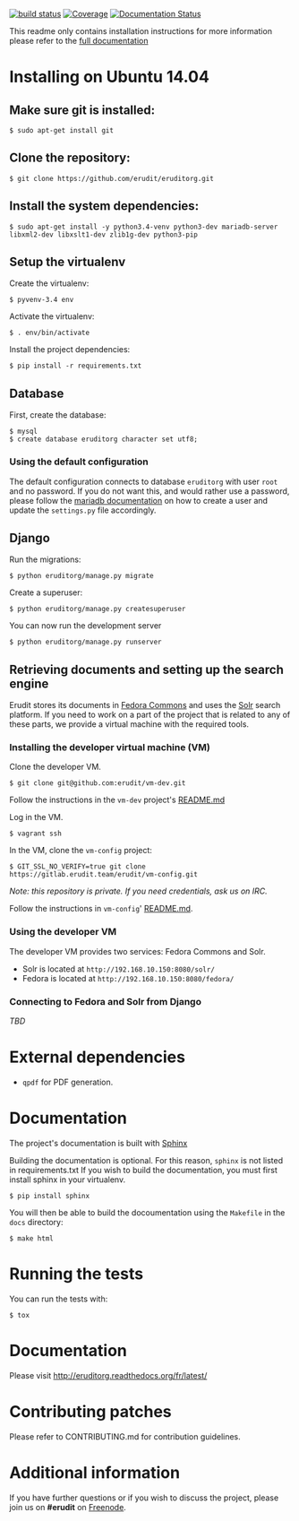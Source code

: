 [![build status](https://gitlab.erudit.org/erudit/portail/eruditorg/badges/master/build.svg)](https://gitlab.erudit.org/erudit/portail/eruditorg/commits/master)
[![Coverage](https://codecov.io/github/erudit/eruditorg/coverage.svg?branch=master)](https://codecov.io/github/erudit/eruditorg?branch=master)
[![Documentation Status](https://readthedocs.org/projects/eruditorg/badge/?version=latest)](http://eruditorg.readthedocs.org/fr/latest/?badge=latest)

This readme only contains installation instructions for more information please refer to the [full documentation](https://eruditorg.readthedocs.org)

# Installing on Ubuntu 14.04

## Make sure git is installed:

  ```
  $ sudo apt-get install git
  ```

## Clone the repository:

  ```
  $ git clone https://github.com/erudit/eruditorg.git
  ```

## Install the system dependencies:

```
$ sudo apt-get install -y python3.4-venv python3-dev mariadb-server libxml2-dev libxslt1-dev zlib1g-dev python3-pip
```

## Setup the virtualenv

Create the virtualenv:

```
$ pyvenv-3.4 env
```

Activate the virtualenv:

```
$ . env/bin/activate
```

Install the project dependencies:

```
$ pip install -r requirements.txt
```

## Database

First, create the database:

```
$ mysql
$ create database eruditorg character set utf8;
```

### Using the default configuration

The default configuration connects to database `eruditorg` with user `root` and no password.
If you do not want this, and would rather use a password, please follow the [mariadb documentation](https://mariadb.com/kb/en/mariadb/set-password/) on how to create a user and update the `settings.py` file accordingly.

## Django

Run the migrations:

```
$ python eruditorg/manage.py migrate
```

Create a superuser:

```
$ python eruditorg/manage.py createsuperuser
```

You can now run the development server

```
$ python eruditorg/manage.py runserver
```

## Retrieving documents and setting up the search engine

Erudit stores its documents in [Fedora Commons](http://www.fedorarepository.org/) and uses the [Solr](http://lucene.apache.org/solr/) search platform. If you need to work on a part of the project that is related to any of these parts, we provide a virtual machine with the required tools.

### Installing the developer virtual machine (VM)

Clone the developer VM.

```
$ git clone git@github.com:erudit/vm-dev.git
```

Follow the instructions in the `vm-dev` project's [README.md](https://github.com/erudit/vm-dev/blob/master/README.md)

Log in the VM.

```
$ vagrant ssh
```

In the VM, clone the `vm-config` project:

```
$ GIT_SSL_NO_VERIFY=true git clone https://gitlab.erudit.team/erudit/vm-config.git
```

*Note: this repository is private. If you need credentials, ask us on IRC.*

Follow the instructions in `vm-config`' [README.md](https://gitlab.erudit.team/erudit/vm-config/blob/master/README.md).

### Using the developer VM

The developer VM provides two services: Fedora Commons and Solr.

* Solr is located at `http://192.168.10.150:8080/solr/`
* Fedora is located at `http://192.168.10.150:8080/fedora/`

### Connecting to Fedora and Solr from Django

*TBD*

# External dependencies

* `qpdf` for PDF generation.


# Documentation

The project's documentation is built with [Sphinx](http://www.sphinx-doc.org/)

Building the documentation is optional. For this reason, `sphinx` is not listed in requirements.txt
If you wish to build the documentation, you must first install sphinx in your virtualenv.

  ```
  $ pip install sphinx
  ```

You will then be able to build the docoumentation using the `Makefile` in the `docs` directory:

  ```
  $ make html
  ```

# Running the tests

You can run the tests with:

```
$ tox
```

# Documentation

Please visit http://eruditorg.readthedocs.org/fr/latest/

# Contributing patches

Please refer to CONTRIBUTING.md for contribution guidelines.

# Additional information

If you have further questions or if you wish to discuss the project, please join us on **#erudit** on [Freenode](http://www.freenode.org/).
